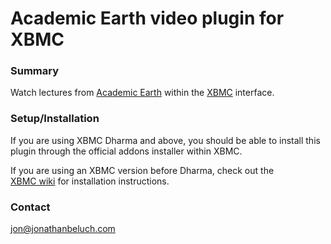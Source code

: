 Academic Earth video plugin for XBMC
====================================

### Summary

Watch lectures from [Academic Earth](http://academicearth.org) within 
the [XBMC](http://xbmc.org) interface.

### Setup/Installation

If you are using XBMC Dharma and above, you should be able to install
this plugin through the official addons installer within XBMC. 

If you are using an XBMC version before Dharma, check out the  
[XBMC wiki](http://wiki.xbmc.org/?title=HOW-TO_install_and_use_plugins_in_XBMC)
for installation instructions.

### Contact

jon@jonathanbeluch.com
